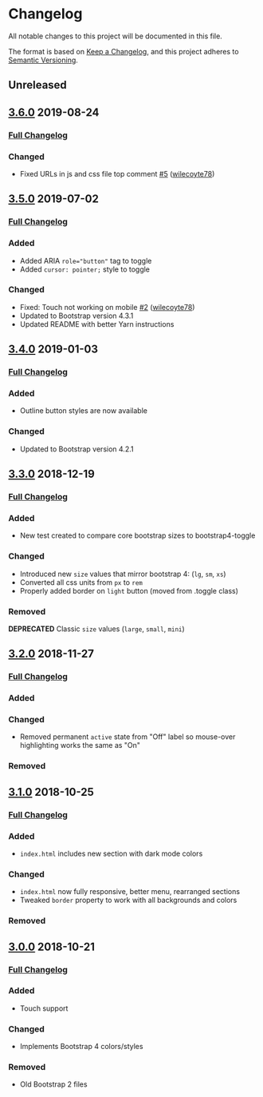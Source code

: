 # Changelog
All notable changes to this project will be documented in this file.

The format is based on [Keep a Changelog](https://keepachangelog.com/en/1.0.0/),
and this project adheres to [Semantic Versioning](https://semver.org/spec/v2.0.0.html).

## Unreleased

## [3.6.0](https://github.com/gitbrent/bootstrap4-toggle/tree/v3.6.0) 2019-08-24
### [Full Changelog](https://github.com/gitbrent/bootstrap4-toggle/compare/v3.5.0...v3.6.0)
### Changed
- Fixed URLs in js and css file top comment [\#5](https://github.com/gitbrent/bootstrap4-toggle/issue/5) ([wilecoyte78](https://github.com/wilecoyte78))

## [3.5.0](https://github.com/gitbrent/bootstrap4-toggle/tree/v3.5.0) 2019-07-02
### [Full Changelog](https://github.com/gitbrent/bootstrap4-toggle/compare/v3.4.0...v3.5.0)
### Added
- Added ARIA `role="button"` tag to toggle
- Added `cursor: pointer;` style to toggle
### Changed
- Fixed: Touch not working on mobile [\#2](https://github.com/gitbrent/bootstrap4-toggle/issue/2) ([wilecoyte78](https://github.com/wilecoyte78))
- Updated to Bootstrap version 4.3.1
- Updated README with better Yarn instructions

## [3.4.0](https://github.com/gitbrent/bootstrap4-toggle/tree/v3.4.0) 2019-01-03
### [Full Changelog](https://github.com/gitbrent/bootstrap4-toggle/compare/v3.3.0...v3.4.0)
### Added
- Outline button styles are now available
### Changed
- Updated to Bootstrap version 4.2.1

## [3.3.0](https://github.com/gitbrent/bootstrap4-toggle/tree/v3.3.0) 2018-12-19
### [Full Changelog](https://github.com/gitbrent/bootstrap4-toggle/compare/v3.2.0...v3.3.0)
### Added
- New test created to compare core bootstrap sizes to bootstrap4-toggle
### Changed
- Introduced new `size` values that mirror bootstrap 4: (`lg`, `sm`, `xs`)
- Converted all css units from `px` to `rem`
- Properly added border on `light` button (moved from .toggle class)
### Removed
**DEPRECATED** Classic `size` values (`large`, `small`, `mini`)


## [3.2.0](https://github.com/gitbrent/bootstrap4-toggle/tree/v3.2.0) 2018-11-27
### [Full Changelog](https://github.com/gitbrent/bootstrap4-toggle/compare/v3.1.0...v3.2.0)
### Added
### Changed
- Removed permanent `active` state from "Off" label so mouse-over highlighting works the same as "On"
### Removed



## [3.1.0](https://github.com/gitbrent/bootstrap4-toggle/tree/v3.1.0) 2018-10-25
### [Full Changelog](https://github.com/gitbrent/bootstrap4-toggle/compare/v3.0.0...v3.1.0)
### Added
- `index.html` includes new section with dark mode colors
### Changed
- `index.html` now fully responsive, better menu, rearranged sections
- Tweaked `border` property to work with all backgrounds and colors
### Removed



## [3.0.0](https://github.com/gitbrent/bootstrap4-toggle/tree/v3.0.0) 2018-10-21
### [Full Changelog](https://github.com/gitbrent/bootstrap4-toggle/compare/v2.2.2...v3.0.0)
### Added
- Touch support
### Changed
- Implements Bootstrap 4 colors/styles
### Removed
- Old Bootstrap 2 files

[Unreleased]: https://github.com/gitbrent/bootstrap4-toggle/compare/v1.9.0...HEAD
[3.2.0]: https://github.com/gitbrent/bootstrap4-toggle/compare/v3.1.0...v3.2.0
[3.1.0]: https://github.com/gitbrent/bootstrap4-toggle/compare/v3.0.0...v3.1.0
[3.0.0]: https://github.com/gitbrent/bootstrap4-toggle/compare/v2.2.2...v3.0.0
